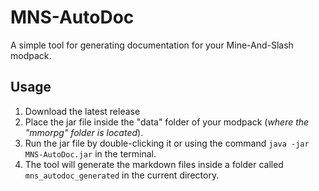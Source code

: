 # MNS-AutoDoc
A simple tool for generating documentation for your Mine-And-Slash modpack.

## Usage
1. Download the latest release 
2. Place the jar file inside the "data" folder of your modpack (*where the "mmorpg" folder is located*).
3. Run the jar file by double-clicking it or using the command `java -jar MNS-AutoDoc.jar` in the terminal.
4. The tool will generate the markdown files inside a folder called `mns_autodoc_generated` in the current directory.
